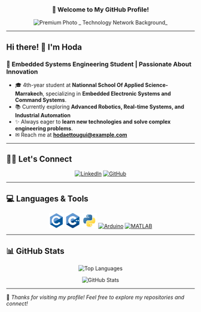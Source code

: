 <h3 align="center">🚀 Welcome to My GitHub Profile!</h3>

<div align="center">

![Premium Photo _ Technology Network Background_](https://github.com/user-attachments/assets/29326f7e-0e92-4b2e-b09b-9618db8ae01c)




 

</div>

---

## Hi there! 👋 I'm Hoda

### 🔬 Embedded Systems Engineering Student | Passionate About Innovation

- 🎓 4th-year student at **Nationnal School Of Applied Science-Marrakech**, specializing in **Embedded Electronic Systems and Command Systems**.
- 📚 Currently exploring **Advanced Robotics, Real-time Systems, and Industrial Automation**
- ✨ Always eager to **learn new technologies and solve complex engineering problems**.
- ✉ Reach me at **hodaettougui@example.com**

---

## 👨‍💻 Let's Connect

<p align="center">
<a href="https://linkedin.com/in/your-linkedin" target="_blank"><img src="https://raw.githubusercontent.com/rahuldkjain/github-profile-readme-generator/master/src/images/icons/Social/linked-in-alt.svg" alt="LinkedIn" height="30" width="40" /></a> 
<a href="https://github.com/hoda-20" target="_blank"><img src="https://raw.githubusercontent.com/rahuldkjain/github-profile-readme-generator/master/src/images/icons/Social/github.svg" alt="GitHub" height="30" width="40" /></a> 
</p>

---

## 💻 Languages & Tools

<p align="center">
<a href="https://www.cprogramming.com/" target="_blank"><img src="https://raw.githubusercontent.com/devicons/devicon/master/icons/c/c-original.svg" alt="C" width="40" height="40"/></a>
<a href="https://www.w3schools.com/cpp/" target="_blank"><img src="https://raw.githubusercontent.com/devicons/devicon/master/icons/cplusplus/cplusplus-original.svg" alt="C++" width="40" height="40"/></a>
<a href="https://www.python.org" target="_blank"><img src="https://raw.githubusercontent.com/devicons/devicon/master/icons/python/python-original.svg" alt="Python" width="40" height="40"/></a>
<a href="https://www.arduino.cc/" target="_blank"><img src="https://cdn.worldvectorlogo.com/logos/arduino-1.svg" alt="Arduino" width="40" height="40"/></a>
<a href="https://www.mathworks.com/" target="_blank"><img src="https://upload.wikimedia.org/wikipedia/commons/2/21/Matlab_Logo.png" alt="MATLAB" width="40" height="40"/></a>
</p>

---

## 📊 GitHub Stats

<p align="center">
<img src="https://github-readme-stats.vercel.app/api/top-langs?username=hoda-20&locale=en&layout=compact&langs_count=8" alt="Top Languages" />
</p>

<p align="center">
<img src="https://github-readme-stats.vercel.app/api?username=hoda-20&show_icons=true&locale=en&rank_icon=github" alt="GitHub Stats" />
</p>

---

🌟 *Thanks for visiting my profile! Feel free to explore my repositories and connect!*
